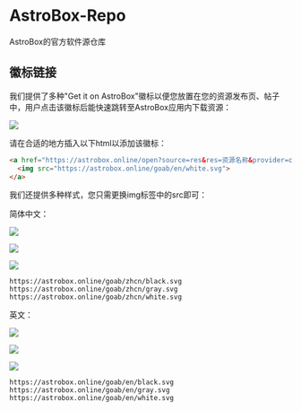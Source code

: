 # AstroBox-Repo
AstroBox的官方软件源仓库

## 徽标链接
我们提供了多种"Get it on AstroBox"徽标以便您放置在您的资源发布页、帖子中，用户点击该徽标后能快速跳转至AstroBox应用内下载资源：

![](https://astrobox.online/goab/en/white.svg)

请在合适的地方插入以下html以添加该徽标：
```html
<a href="https://astrobox.online/open?source=res&res=资源名称&provider=official" target="_blank" rel="noopener noreferrer">
  <img src="https://astrobox.online/goab/en/white.svg">
</a>
```

我们还提供多种样式，您只需更换img标签中的src即可：

简体中文：

![](https://astrobox.online/goab/zhcn/black.svg)

![](https://astrobox.online/goab/zhcn/gray.svg)

![](https://astrobox.online/goab/zhcn/white.svg)

```
https://astrobox.online/goab/zhcn/black.svg
https://astrobox.online/goab/zhcn/gray.svg
https://astrobox.online/goab/zhcn/white.svg
```

英文：

![](https://astrobox.online/goab/en/black.svg)

![](https://astrobox.online/goab/en/gray.svg)

![](https://astrobox.online/goab/en/white.svg)

```
https://astrobox.online/goab/en/black.svg
https://astrobox.online/goab/en/gray.svg
https://astrobox.online/goab/en/white.svg
```